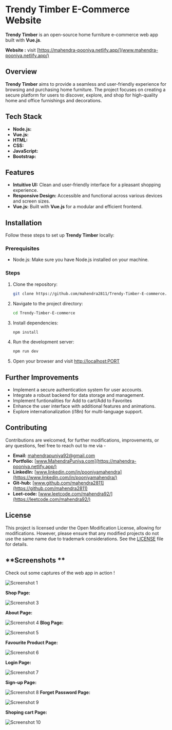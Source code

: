 # **Trendy Timber E-Commerce Website**

**Trendy Timber** is an open-source home furniture e-commerce web app built with **Vue.js**.

**Website :** visit [https://mahendra-pooniya.netlify.app/](www.mahendra-pooniya.netlify.app/)

## **Overview**


**Trendy Timber** aims to provide a seamless and user-friendly experience for browsing and purchasing home furniture. The project focuses on creating a secure platform for users to discover, explore, and shop for high-quality home and office furnishings and decorations.

## **Tech Stack**

- **Node.js:**
- **Vue.js:**
- **HTML:**
- **CSS:**
- **JavaScript:**
- **Bootstrap:**

## **Features**

- **Intuitive UI:** Clean and user-friendly interface for a pleasant shopping experience.
- **Responsive Design:** Accessible and functional across various devices and screen sizes.
- **Vue.js:** Built with **Vue.js** for a modular and efficient frontend.


## **Installation**

Follow these steps to set up **Trendy Timber** locally:

### Prerequisites

- Node.js: Make sure you have Node.js installed on your machine.

### Steps

1. Clone the repository:

   ```bash
   git clone https://github.com/mahendra2811/Trendy-Timber-E-commerce.git
   ```

2. Navigate to the project directory:

   ```bash
   cd Trendy-Timber-E-commerce
   ```

3. Install dependencies:

   ```bash
   npm install
   ```

4. Run the development server:

   ```bash
   npm run dev
   ```

5. Open your browser and visit [http://localhost:PORT](http://localhost:PORT)

## **Further Improvements**

- Implement a secure authentication system for user accounts.
- Integrate a robust backend for data storage and management.
- Implement funtionalities for Add to cart/Add to Favorites
- Enhance the user interface with additional features and animations.
- Explore internationalization (i18n) for multi-language support.

## **Contributing**

Contributions are welcomed, for further modifications, improvements, or any questions, feel free to reach out to me via -

- **Email:** [mahendrapuniya92@gmail.com](mailto:mahendrapuniya92@gmail.com)
- **Portfolio:** [www.MahendraPuniya.com](https://mahendra-pooniya.netlify.app/)
- **LinkedIn:** [www.linkedin.com/in/pooniyamahendra](https://www.linkedin.com/in/pooniyamahendra/)
- **Git-hub:** [www.github.com/mahendra2811](https://github.com/mahendra2811)
- **Leet-code:** [www.leetcode.com/mahendra92/](https://leetcode.com/mahendra92/)

## **License**

This project is licensed under the Open Modification License, allowing for modifications. However, please ensure that any modified projects do not use the same name due to trademark considerations. See the [LICENSE](LICENSE) file for details.


## **Screenshots **

Check out some captures of the web app in action !

![Screenshot 1](web_capture/home_full.jpeg)

**Shop Page:**

![Screenshot 3](web_capture/Shop_full.jpeg)

**About Page:**

![Screenshot 4](web_capture/about_full.jpeg)
**Blog Page:**

![Screenshot 5](web_capture/blog.png )

**Favourite Product Page:**

![Screenshot 6](web_capture/FavouriteProduct.jpeg )

**Login Page:**

![Screenshot 7](web_capture/login.jpeg )

**Sign-up Page:**

![Screenshot 8](web_capture/SignUp.jpeg )
**Forget Password Page:**

![Screenshot 9](web_capture/forgetPassword.jpeg )

**Shoping cart  Page:**

![Screenshot 10](web_capture/ShopingCart.jpeg )


